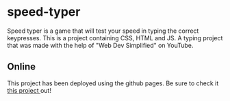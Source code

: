 # speed-typer
Speed typer is a game that will test your speed in typing the correct keypresses. This is a project containing CSS, HTML and JS. A typing project that was made with the help of "Web Dev Simplified" on YouTube.

## Online

This project has been deployed using the github pages.
Be sure to check it <a href="https://detopall.github.io/speed-typer/" target="_blank"> this project </a> out!
